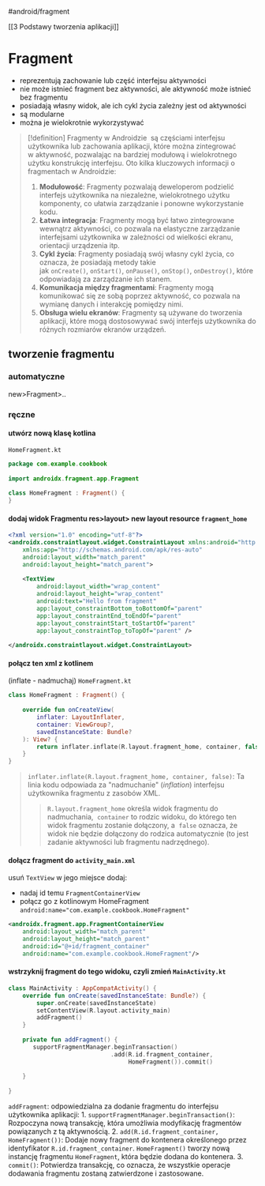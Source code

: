 #android/fragment

[[3 Podstawy tworzenia aplikacji]]



# Fragment
- reprezentują zachowanie lub część interfejsu aktywności 
- nie może istnieć fragment bez aktywności, ale aktywność może istnieć bez fragmentu
- posiadają własny widok, ale ich cykl życia zależny jest od aktywności
- są modularne
- można je wielokrotnie wykorzystywać

>[!definition] Fragmenty w Androidzie
> są częściami interfejsu użytkownika lub zachowania aplikacji, które można zintegrować w aktywność, pozwalając na bardziej modułową i wielokrotnego użytku konstrukcję interfejsu.
> Oto kilka kluczowych informacji o fragmentach w Androidzie:
>	1. **Modułowość**: Fragmenty pozwalają deweloperom podzielić interfejs użytkownika na niezależne, wielokrotnego użytku komponenty, co ułatwia zarządzanie i ponowne wykorzystanie kodu.
>	2. **Łatwa integracja**: Fragmenty mogą być łatwo zintegrowane wewnątrz aktywności, co pozwala na elastyczne zarządzanie interfejsami użytkownika w zależności od wielkości ekranu, orientacji urządzenia itp.
>	3. **Cykl życia**: Fragmenty posiadają swój własny cykl życia, co oznacza, że posiadają metody takie jak `onCreate()`, `onStart()`, `onPause()`, `onStop()`, `onDestroy()`, które odpowiadają za zarządzanie ich stanem.
>	4. **Komunikacja między fragmentami**: Fragmenty mogą komunikować się ze sobą poprzez aktywność, co pozwala na wymianę danych i interakcję pomiędzy nimi.
>	5. **Obsługa wielu ekranów**: Fragmenty są używane do tworzenia aplikacji, które mogą dostosowywać swój interfejs użytkownika do różnych rozmiarów ekranów urządzeń.

## tworzenie fragmentu

### automatyczne
new>Fragment>..


### ręczne
#### utwórz nową klasę kotlina
`HomeFragment.kt`
```kotlin
package com.example.cookbook  
  
import androidx.fragment.app.Fragment  
  
class HomeFragment : Fragment() {  
}
```

#### dodaj widok Fragmentu res>layout> new layout resource `fragment_home`
```xml
<?xml version="1.0" encoding="utf-8"?>  
<androidx.constraintlayout.widget.ConstraintLayout xmlns:android="http://schemas.android.com/apk/res/android"  
    xmlns:app="http://schemas.android.com/apk/res-auto"  
    android:layout_width="match_parent"  
    android:layout_height="match_parent">  
  
    <TextView  
        android:layout_width="wrap_content"  
        android:layout_height="wrap_content"  
        android:text="Hello from fragment"  
        app:layout_constraintBottom_toBottomOf="parent"  
        app:layout_constraintEnd_toEndOf="parent"  
        app:layout_constraintStart_toStartOf="parent"  
        app:layout_constraintTop_toTopOf="parent" />  
  
</androidx.constraintlayout.widget.ConstraintLayout>
```

#### połącz ten xml z kotlinem 
(inflate - nadmuchaj)
`HomeFragment.kt`
```kotlin
class HomeFragment : Fragment() {  
  
    override fun onCreateView(  
        inflater: LayoutInflater,  
        container: ViewGroup?,  
        savedInstanceState: Bundle?  
    ): View? {  
        return inflater.inflate(R.layout.fragment_home, container, false)  
    }  
}

```

> `inflater.inflate(R.layout.fragment_home, container, false)`: Ta linia kodu odpowiada za "nadmuchanie" (*inflation*) interfejsu użytkownika fragmentu z zasobów XML. 
> >	`R.layout.fragment_home` określa widok fragmentu do nadmuchania, 
> >	`container` to rodzic widoku, do którego ten widok fragmentu zostanie dołączony, a 
> >	`false` oznacza, że widok nie będzie dołączony do rodzica automatycznie (to jest zadanie aktywności lub fragmentu nadrzędnego).


#### dołącz fragment do `activity_main.xml`
usuń `TextView`
w jego miejsce dodaj:
- nadaj id temu `FragmentContainerView`
- połącz go z kotlinowym HomeFragment `android:name="com.example.cookbook.HomeFragment"`
```xml
<androidx.fragment.app.FragmentContainerView  
    android:layout_width="match_parent"  
    android:layout_height="match_parent"  
    android:id="@+id/fragment_container"  
    android:name="com.example.cookbook.HomeFragment"/>	 

```

####  wstrzyknij fragment do tego widoku, czyli zmień `MainActivity.kt`
```kotlin
class MainActivity : AppCompatActivity() {  
    override fun onCreate(savedInstanceState: Bundle?) {  
        super.onCreate(savedInstanceState)  
        setContentView(R.layout.activity_main)  
        addFragment()  
    }  
  
    private fun addFragment() {  
       supportFragmentManager.beginTransaction()
					         .add(R.id.fragment_container,
						          HomeFragment()).commit()  
  
    }  
  
}
```

`addFragment`:
odpowiedzialna za dodanie fragmentu do interfejsu użytkownika aplikacji:
	1. `supportFragmentManager.beginTransaction()`: Rozpoczyna nową transakcję, która umożliwia modyfikację fragmentów powiązanych z tą aktywnością.
	2. `add(R.id.fragment_container, HomeFragment())`: Dodaje nowy fragment do kontenera określonego przez identyfikator `R.id.fragment_container`. `HomeFragment()` tworzy nową instancję fragmentu `HomeFragment`, która będzie dodana do kontenera.
	3. `commit()`: Potwierdza transakcję, co oznacza, że wszystkie operacje dodawania fragmentu zostaną zatwierdzone i zastosowane.








